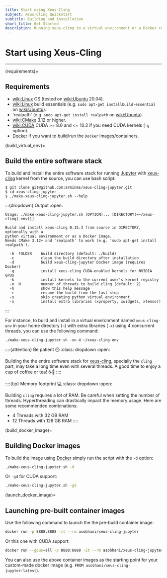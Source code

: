 ```yaml
---
title: Start using Xeus-Cling
subject: Xeus-Cling Quickstart
subtitle: Building and installation
short_title: Get Started
description: Running xeus-cling in a virtual environment or a Docker container.
---
```


# Start using Xeus-Cling

---

(requirements)=
## Requirements

- <wiki:Linux> OS (tested on <wiki:Ubuntu> 20.04).
- <wiki:Linux> build essentials (e.g. `sudo apt-get installbuild-essential` on <wiki:Ubuntu>).
- 'realpath' (e.g. `sudo apt-get install realpath` on <wiki:Ubuntu>).
- <wiki:CMake> 3.12 or higher.
- <wiki:CUDA> CUDA >= 8.0 and <= 10.2 if you need CUDA kernels (`-g` option).
- [Docker](wiki:Docker_(software)) if you want to build/run the `Docker` images/containers.

(build_virtual_env)=
## Build the entire software stack

To build and install the entire software stack for running [Jupyter](wiki:Project_Jupyter) with [xeus-cling](xref:xeus-cling) kernel from the source, you can use [](https://github.com/arminms/xeus-cling-jupyter/blob/main/make-xeus-cling-jupyter.sh#L24-L46) bash script:

``` shell
$ git clone git@github.com:arminms/xeus-cling-jupyter.git
$ cd xeus-cling-jupyter
$ ./make-xeus-cling-jupyter.sh --help
```

:::{dropdown} Output
:open:

```
Usage: ./make-xeus-cling-jupyter.sh [OPTION]... [DIRECTORY(=~/xeus-cling(-env))]

Build and install xeus-cling 0.15.3 from source in DIRECTORY, optionally with a
python virtual environment or as a Docker image.
Needs CMake 3.12+ and 'realpath' to work (e.g. 'sudo apt-get install realpath').

  -b  FOLDER    build directory (default: ./build)
  -c            clean the build directory after installation
  -d            build xeus-cling-jupyter Docker image (requires Docker)
  -g            install xeus-cling CUDA-enabled kernels for NVIDIA GPUs
  -k            install kernels to the current user's kernel registry
  -n  N         number of threads to build cling (default: 2)
  -h            show this help message
  -r            resume the build from the last step
  -s            skip creating python virtual environment
  -x            install extra libraries (xproperty, xwidgets, xtensor)
```
:::

For instance, to build and install in a virtual environment named `xeus-cling-env` in your home directory (`~`) with extra libraries (`-x`) using 4 concurrent threads, you can use the following command:

``` shell
./make-xeus-cling-jupyter.sh -xn 4 ~/xeus-cling-env
```

::::{attention} Be patient ⏲️
:class: dropdown
:open:

Building the the entire software stack for [xeus-cling](xref:xeus-cling), specially the `cling` part, may take a long time even with several threads. A good time to enjoy a cup of coffee or tea! ☕🍵
::::

::::{tip} Memory footprint 💻
:class: dropdown
:open:

Building `cling` requires a lot of RAM. Be careful when setting the number of threads. Hyperthreading can drastically impact the memory usage. Here are some recommended combinations:
- 4 Threads with 32 GB RAM
- 12 Threads with 128 GB RAM
::::

(build_docker_image)=
## Building Docker images

To build the image using [Docker](wiki:Docker_(software)) simply run the script with the `-d` option:
```bash
./make-xeus-cling-jupyter.sh -d
```
Or `-gd` for CUDA support:
```bash
./make-xeus-cling-jupyter.sh -gd
```

(launch_docker_image)=
## Launching pre-built container images

Use the following command to launch the the pre-build container image:
```bash
docker run -p 8888:8888 -it --rm asobhani/xeus-cling-jupyter
```
Or this one with CUDA support:
```bash
docker run --gpus=all -p 8888:8888 -it --rm asobhani/xeus-cling-jupyter:latest-cuda
```

You can also use the above container images as the starting point for your custom-made docker image (e.g. `FROM asobhani/xeus-cling-jupyter:latest`).